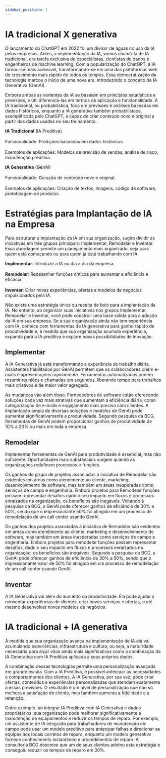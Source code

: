 ```yaml
---
sidebar_position: 1
---
```

# IA tradicional X generativa
O lançamento do ChatGPT em 2022 foi um divisor de águas no uso da IA pelas empresas. Antes, a implementação da IA, vamos chamá-la de IA tradicional, era tarefa exclusiva de especialistas, cientistas de dados e engenheiros de machine learning. Com a popularização do ChatGPT, a IA tornou-se mais acessível, transformando-se em uma das plataformas web de crescimento mais rápido de todos os tempos. Essa democratização da tecnologia marcou o início de uma nova era, introduzindo o conceito de IA Generativa (GenAI).

Embora ambas as vertentes da IA se baseiem em princípios estatísticos e previsões, é útil diferenciá-las em termos de aplicação e funcionalidade. A IA tradicional, ou probabilística, foca em previsões e análises baseadas em dados históricos, enquanto a IA generativa também probabilistaca, exemplificada pelo ChatGPT, é capaz de criar conteúdo novo e original a partir dos dados usados no seu treinamento.

**IA Tradicional** (IA Preditiva) 
<br></br>Funcionalidade: Predições baseadas em dados históricos.
<br></br>Exemplos de aplicações: Modelos de previsão de vendas, análise de risco, manutenção preditiva.

**IA Generativa** (GenAI)
<br></br>Funcionalidade: Geração de conteúdo novo e original.
<br></br>Exemplos de aplicações: Criação de textos, imagens, código de software, prototipagem de produtos.

# Estratégias para Implantação de IA na Empresa
Para estruturar a implantação da IA em sua organização, sugiro dividir as iniciativas em três grupos principais: Implementar, Remodelar e Inventar. Essa abordagem permite um planejamento mais organizado, seja para quem está começando ou para quem já está trabalhando com IA.

**Implementar**: Introduzir a IA no dia a dia da empresa.
<br></br>**Remodelar**: Redesenhar funções críticas para aumentar a eficiência e eficácia.
<br></br>**Inventar**: Criar novas experiências, ofertas e modelos de negócios impulsionados pela IA.

Não existe uma estratégia única ou receita de bolo para a implantação da IA. No entanto, ao organizar suas iniciativas nos grupos Implementar, Remodelar e Inventar, você pode construir uma base sólida para a adoção da IA em sua empresa. Se a sua organização ainda não tem experiência com IA, comece com ferramentas de IA generativa para ganho rápido de produtividade e, à medida que sua organização acumula experiência, expanda para a IA preditiva e explore novas possibilidades de inovação.

## Implementar
A IA Generativa já está transformando a experiência de trabalho diária. Assistentes habilitados por GenAI permitem que os colaboradores criem e-mails e apresentações rapidamente. Ferramentas automatizadas podem resumir reuniões e chamadas em segundos, liberando tempo para trabalhos mais criativos e de maior valor agregado.

As mudanças vão além disso. Fornecedores de software estão oferecendo soluções cada vez mais atrativas que aumentam a eficiência diária, como categorização de e-mails e engajamento mais preciso com clientes. A implantação ampla de diversas soluções e modelos de GenAI pode aumentar significativamente a produtividade. Segundo pesquisa da BCG, ferramentas de GenAI podem proporcionar ganhos de produtividade de 10% a 20% ou mais em toda a empresa.

## Remodelar
Implementar ferramentas de GenAI para produtividade é essencial, mas não suficiente. Oportunidades mais substanciais surgem quando as organizações redefinem processos e funções.

Os ganhos do grupo de projetos associados a iniciativa de Remodelar são evidentes em áreas como atendimento ao cliente, marketing, desenvolvimento de software, mas também em áreas inesperadas como serviços de campo e engenharia. Embora projetos  para Remodelar funções possam representar desafios dado o seu impacto em fluxos e processos enraizados na organização, os benefícios são inegáveis. Voltando à pesquisa da BCG, a GenAI pode oferecer ganhos de eficiência de 30% a 50%, sendo que o impressionante 50% foi atingido em um processo de remodelação de um call center usando GenAI.

Os ganhos dos projetos associados à iniciativa de Remodelar são evidentes em áreas como atendimento ao cliente, marketing e desenvolvimento de software, mas também em áreas inesperadas como serviços de campo e engenharia. Embora projetos para remodelar funções possam representar desafios, dado o seu impacto em fluxos e processos enraizados na organização, os benefícios são inegáveis. Segundo a pesquisa da BCG, a GenAI pode oferecer ganhos de eficiência de 30% a 50%, sendo que o impressionante valor de 50% foi atingido em um processo de remodelação de um call center usando GenAI.

## Inventar
A IA Generativa vai além do aumento da produtividade. Ela pode ajudar a reinventar experiências de clientes, criar novos serviços e ofertas, e até mesmo desenvolver novos modelos de negócios.

# IA tradicional + IA generativa
À medida que sua organização avança na implementação de IA ela vai acumulando experiências, infraestrutura e cultura, ou seja, a maturidade necessária para alçar vôos ainda mais significativos como a combinação da IA Generativa com IA Preditiva aplicada a seus próprios dados.

A combinação dessas tecnologias permite uma personalização avançada em grande escala. Com a IA Preditiva, é possível antecipar as necessidades e comportamentos dos clientes. A IA Generativa, por sua vez, pode criar ofertas, conteúdos e experiências personalizadas que atendam exatamente a essas previsões. O resultado é um nível de personalização que não só melhora a satisfação do cliente, mas também aumenta a fidelidade e a retenção.

Outro exemplo, ao integrar IA Preditiva com IA Generativa e dados proprietários, sua organização pode melhorar significativamente a manutenção de equipamentos e reduzir os tempos de reparo. Por exemplo, um assistente de IA integrado para trabalhadores de manutenção em campo pode usar um modelo preditivo para antecipar falhas e direcionar as equipes aos locais corretos de reparo, enquanto um modelo generativo fornece conhecimento instantâneo e procedimentos de reparo. A consultoria BCG descreve que um de seus clientes adotou esta estratégia e conseguiu reduzir os tempos de reparo em 30%.